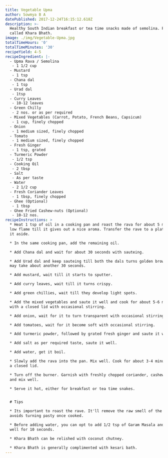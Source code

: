```yaml
---
title: Vegetable Upma
author: Sowmya B A
datePublished: 2017-12-24T16:15:12.618Z
description: >-
  Healthy South Indian breakfast or tea time snacks made of semolina. Popularly
  called Khara Bhath.
image: ./img/Vegetable-Upma.jpg
totalTimeHours: '0'
totalTimeMinutes: '30'
recipeYield: 4-5
recipeIngredient: |-
  - Upma Rava / Semolina
   - 1 1/2 cup
  - Mustard
   - 1 tsp
  - Chana dal
   - 1 tsp
  - Urad dal
   - 1tsp
  - Curry Leaves
   - 10-12 leaves
  - Green Chilly
   - 2 nos. or as per required
  - Mixed Vegetables (Carrot, Potato, French Beans, Capsicum)
   - 1 cup, finely chopped
  - Onion
   - 1 medium sized, finely chopped
  - Tomato
   - 1 medium sized, finely chopped
  - Fresh Ginger
   - 1 tsp, grated
  - Turmeric Powder
   - 1/2 tsp
  - Cooking Oil
   - 2 tbsp
  - Salt
   - As per taste
  - Water
   - 2 1/2 cup
  - Fresh Coriander Leaves
   - 1 tbsp, finely chopped
  - Ghee (Optional)
   - 1 tbsp
  - Ghee Fried Cashew-nuts (Optional)
   - 10-12 nos.
recipeInstructions: >
  * Heat 1 tsp of oil in a cooking pan and roast the rava for about 5 minutes in
  low flame till it gives out a nice aroma. Transfer the rave to a plate and set
  it aside.

  * In the same cooking pan, add the remaining oil. 

  * Add Chana dal and wait for about 30 seconds with sauteing.

  * Add Urad dal and keep sauteing till both the dals turns golden brown. This
  may take about another 30 seconds.

  * Add mustard, wait till it starts to sputter.

  * Add curry leaves, wait till it turns crispy.

  * Add green chillies, wait till they develop light spots.

  * Add the mixed vegetables and saute it well and cook for about 5-6 minutes
  with a closed lid with occasional stirring.

  * Add onion, wait for it to turn transparent with occasional stirring.

  * Add tomatoes, wait for it become soft with occasional stirring.

  * Add turmeric powder, followed by grated fresh ginger and saute it well.

  * Add salt as per required taste, saute it well. 

  * Add water, get it boil. 

  * Slowly add the rava into the pan. Mix well. Cook for about 3-4 minutes with
  a closed lid.

  * Turn off the burner. Garnish with freshly chopped coriander, cashew and ghee
  and mix well.

  * Serve it hot, either for breakfast or tea time snakes.


  # Tips

  * Its important to roast the rave. It'll remove the raw smell of the rave and
  avoids turning pasty once cooked.

  * Before adding water, you can opt to add 1/2 tsp of Garam Masala and saute it
  well for 10 seconds.

  * Khara Bhath can be relished with coconut chutney.

  * Khara Bhath is generally complimented with kesari bath.
---
```





